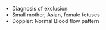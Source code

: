 - Diagnosis of exclusion
- Small mother, Asian, female fetuses
- Doppler: Normal Blood flow pattern 